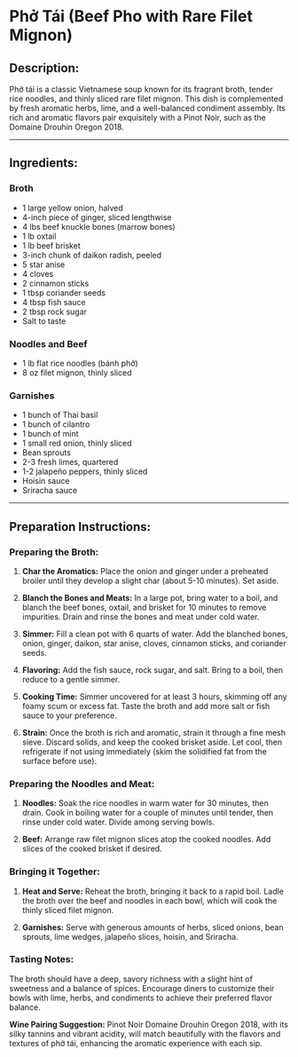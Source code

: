 # Phở Tái (Beef Pho with Rare Filet Mignon)

## Description:
Phở tái is a classic Vietnamese soup known for its fragrant broth, tender rice noodles, and thinly sliced rare filet mignon. This dish is complemented by fresh aromatic herbs, lime, and a well-balanced condiment assembly. Its rich and aromatic flavors pair exquisitely with a Pinot Noir, such as the Domaine Drouhin Oregon 2018.

---

## Ingredients:

### Broth
- 1 large yellow onion, halved
- 4-inch piece of ginger, sliced lengthwise
- 4 lbs beef knuckle bones (marrow bones)
- 1 lb oxtail
- 1 lb beef brisket
- 3-inch chunk of daikon radish, peeled
- 5 star anise
- 4 cloves
- 2 cinnamon sticks
- 1 tbsp coriander seeds
- 4 tbsp fish sauce
- 2 tbsp rock sugar
- Salt to taste

### Noodles and Beef
- 1 lb flat rice noodles (bánh phở)
- 8 oz filet mignon, thinly sliced

### Garnishes
- 1 bunch of Thai basil
- 1 bunch of cilantro
- 1 bunch of mint
- 1 small red onion, thinly sliced
- Bean sprouts
- 2-3 fresh limes, quartered
- 1-2 jalapeño peppers, thinly sliced
- Hoisin sauce
- Sriracha sauce

---

## Preparation Instructions:

### Preparing the Broth:
1. **Char the Aromatics:** Place the onion and ginger under a preheated broiler until they develop a slight char (about 5-10 minutes). Set aside.

2. **Blanch the Bones and Meats:** In a large pot, bring water to a boil, and blanch the beef bones, oxtail, and brisket for 10 minutes to remove impurities. Drain and rinse the bones and meat under cold water.

3. **Simmer:** Fill a clean pot with 6 quarts of water. Add the blanched bones, onion, ginger, daikon, star anise, cloves, cinnamon sticks, and coriander seeds.

4. **Flavoring:** Add the fish sauce, rock sugar, and salt. Bring to a boil, then reduce to a gentle simmer.

5. **Cooking Time:** Simmer uncovered for at least 3 hours, skimming off any foamy scum or excess fat. Taste the broth and add more salt or fish sauce to your preference.

6. **Strain:** Once the broth is rich and aromatic, strain it through a fine mesh sieve. Discard solids, and keep the cooked brisket aside. Let cool, then refrigerate if not using immediately (skim the solidified fat from the surface before use).

### Preparing the Noodles and Meat:
1. **Noodles:** Soak the rice noodles in warm water for 30 minutes, then drain. Cook in boiling water for a couple of minutes until tender, then rinse under cold water. Divide among serving bowls.

2. **Beef:** Arrange raw filet mignon slices atop the cooked noodles. Add slices of the cooked brisket if desired.

### Bringing it Together:
1. **Heat and Serve:** Reheat the broth, bringing it back to a rapid boil. Ladle the broth over the beef and noodles in each bowl, which will cook the thinly sliced filet mignon.

2. **Garnishes:** Serve with generous amounts of herbs, sliced onions, bean sprouts, lime wedges, jalapeño slices, hoisin, and Sriracha.

### Tasting Notes:
The broth should have a deep, savory richness with a slight hint of sweetness and a balance of spices. Encourage diners to customize their bowls with lime, herbs, and condiments to achieve their preferred flavor balance.

**Wine Pairing Suggestion:**
Pinot Noir Domaine Drouhin Oregon 2018, with its silky tannins and vibrant acidity, will match beautifully with the flavors and textures of phở tái, enhancing the aromatic experience with each sip.